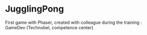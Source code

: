 # JugglingPong

First game with Phaser, created with colleague during the training : GameDev (Technobel, competence center)
